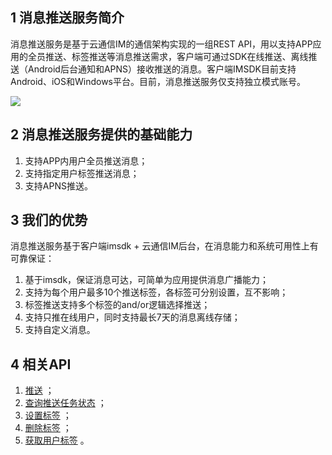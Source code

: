 ## 1 消息推送服务简介

消息推送服务是基于云通信IM的通信架构实现的一组REST API，用以支持APP应用的全员推送、标签推送等消息推送需求，客户端可通过SDK在线推送、离线推送（Android后台通知和APNS）接收推送的消息。客户端IMSDK目前支持Android、iOS和Windows平台。目前，消息推送服务仅支持独立模式账号。

![](https://mccdn.qcloud.com/static/img/e18924a4def3891ca2bb7c365928f2ec/image.png)

## 2 消息推送服务提供的基础能力

1. 支持APP内用户全员推送消息；
1. 支持指定用户标签推送消息；
1. 支持APNS推送。

## 3 我们的优势

消息推送服务基于客户端imsdk + 云通信IM后台，在消息能力和系统可用性上有可靠保证：

1. 基于imsdk，保证消息可达，可简单为应用提供消息广播能力； 
1. 支持为每个用户最多10个推送标签，各标签可分别设置，互不影响；
1. 标签推送支持多个标签的and/or逻辑选择推送；
1. 支持只推在线用户，同时支持最长7天的消息离线存储；
1. 支持自定义消息。

## 4 相关API
1. [推送](http://cloud.tencent.com/doc/product/269/%E6%8E%A8%E9%80%81) ；
1. [查询推送任务状态](http://cloud.tencent.com/doc/product/269/%E6%9F%A5%E8%AF%A2%E6%8E%A8%E9%80%81%E4%BB%BB%E5%8A%A1%E7%8A%B6%E6%80%81) ；
1. [设置标签](http://cloud.tencent.com/doc/product/269/%E8%AE%BE%E7%BD%AE%E6%A0%87%E7%AD%BE) ；
1. [删除标签](http://cloud.tencent.com/doc/product/269/%E5%88%A0%E9%99%A4%E6%A0%87%E7%AD%BE)  ；
1. [获取用户标签](http://cloud.tencent.com/doc/product/269/%E8%8E%B7%E5%8F%96%E7%94%A8%E6%88%B7%E6%A0%87%E7%AD%BE) 。

